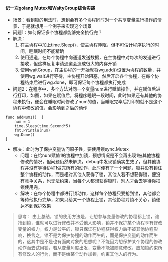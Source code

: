 #### 记一次golang Mutex和WaityGroup综合实践
* 场景：看到锁的用法时，想到会有多个协程同时对一个共享变量进行操作的情景，于是就想用一个例子来实现这个场景
* 问题1：如何保证多个协程都能够完全执行完？
* 解决：
	1. 在主协程中加上time.Sleep()，使主协程睡眠，但不可估计程序执行的时间，睡眠时间不能精确
	2. 使用通道，在每个协程中向通道发送数据，在主协程中对每次的发送进行接收，但这样反复申请通道会造成很大的内存开销
	3. 使用waitGroup，在主协程的一开始就将wg.add()设置为协程的数量，并使用wg.wait进行等待，主协程开始阻塞，然后开启各个协程，在每个协程结束后进行wg.done，即可保证每个协程都执行完成
* 问题2：在程序中，多个方法对同一个变量num进行赋值操作，并在赋值后进行打印，如图，如果在赋值后，将程序睡眠一段时间，此时如果还有其他的协程未执行，便会在睡眠时间修改了num的值，当睡眠完毕后打印的就不是这个协程中修改的值，会影响到之后的动作
```
func addNum1()  {
	num = 1
	time.Sleep(time.Second*5)
	fmt.Println(num)
	wg.Done()
}
```
* 解决：此时为了保护变量访问原子性，要使用锁sync.Mutex
	* 问题：在给num赋值1的协程中加锁，预想情况是不会再出现1被其他协程修改的情况，但问题仍然未解决，debug中发现锁确实生效了，但其他协程并没有等待协程1做完所有的动作，此时便有了一个问题，锁并没有锁住整个协程的动作，而是相对其他人获得了锁，其他人若不想获得锁，便没有竞争关系，也无法约束，当每个人都想获得锁时，别人才会去等待你把锁使用完。
	* 解决：在每个协程中都进行锁动作，这样每个协程只要抢到锁，其他都会等待他执行完毕，如果只给某一个协程上锁，其他协程对锁不关心，锁便达不到保护效果
	

> 思考： 由上总结，锁的使用方法是，让想参与变量修改的协程都上锁，谁抢到锁，谁就可以进行修改并不受他人影响，锁并不保护某个协程享有修改变量的权力，权力是公平的，锁只保证在协程获得权力后不被其他协程影响，换言之，锁不是为保护协程的动作而生的，而是保护变量的动作而生的，这其中是不是也有面向对象的思想呢？不能因为想保护某个协程的修改动作而去试用锁，若从变量角度出发，变量不能被随意修改，应加锁约束所有修改人的行为，而不是给某个动作加锁，约束其他人的行为。